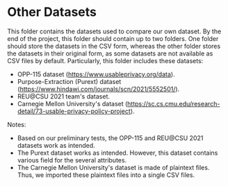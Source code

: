 # Other Datasets

This folder contains the datasets used to compare our own dataset. By the end of the project, this folder should contain up to two folders.
One folder should store the datasets in the CSV form, whereas the other folder stores the datasets in their original form, as some datasets
are not available as CSV files by default. Particularly, this folder includes these datasets:

* OPP-115 dataset (https://www.usableprivacy.org/data).
* Purpose-Extraction (Purext) dataset (https://www.hindawi.com/journals/scn/2021/5552501/).
* REU@CSU 2021 team's dataset.
* Carnegie Mellon University's dataset (https://sc.cs.cmu.edu/research-detail/73-usable-privacy-policy-project).

Notes:

* Based on our preliminary tests, the OPP-115 and REU@CSU 2021 datasets work as intended.
* The Purext dataset works as intended. However, this dataset contains various field for the several attributes.
* The Carnegie Mellon University's dataset is made of plaintext files. Thus, we imported these plaintext files into a single CSV files.

